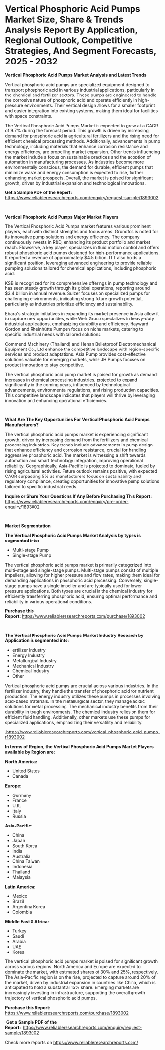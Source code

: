 <p><h1>Vertical Phosphoric Acid Pumps Market Size, Share & Trends Analysis Report By Application, Regional Outlook, Competitive Strategies, And Segment Forecasts, 2025 - 2032</h1></p><p><strong>Vertical Phosphoric Acid Pumps Market Analysis and Latest Trends</strong></p>
<p><p>Vertical phosphoric acid pumps are specialized equipment designed to transport phosphoric acid in various industrial applications, particularly in the chemical and fertilizer sectors. These pumps are engineered to handle the corrosive nature of phosphoric acid and operate efficiently in high-pressure environments. Their vertical design allows for a smaller footprint and easier integration into existing systems, making them ideal for facilities with space constraints.</p><p>The Vertical Phosphoric Acid Pumps Market is expected to grow at a CAGR of 9.7% during the forecast period. This growth is driven by increasing demand for phosphoric acid in agricultural fertilizers and the rising need for efficient chemical processing methods. Additionally, advancements in pump technology, including materials that enhance corrosion resistance and energy efficiency, are propelling market expansion. Other trends influencing the market include a focus on sustainable practices and the adoption of automation in manufacturing processes. As industries become more environmentally conscious, the demand for durable, efficient pumps that minimize waste and energy consumption is expected to rise, further enhancing market prospects. Overall, the market is poised for significant growth, driven by industrial expansion and technological innovations.</p></p>
<p><strong>Get a Sample PDF of the Report:&nbsp;</strong> <a href="https://www.reliableresearchreports.com/enquiry/request-sample/1893002?utm_campaign=2665&utm_medium=2&utm_source=Github&utm_content=ia&utm_term=28032025&utm_id=vertical-phosphoric-acid-pumps">https://www.reliableresearchreports.com/enquiry/request-sample/1893002</a></p>
<p>&nbsp;</p>
<p><strong>Vertical Phosphoric Acid Pumps Major Market Players</strong></p>
<p><p>The Vertical Phosphoric Acid Pumps market features various prominent players, each with distinct strengths and focus areas. Grundfos is noted for its innovative pump solutions and energy efficiency. The company continuously invests in R&D, enhancing its product portfolio and market reach. Flowserve, a key player, specializes in fluid motion control and offers robust phosphoric acid pumps designed for high-performance applications. It reported a revenue of approximately $4.5 billion. ITT also holds a significant position, leveraging advanced engineering to provide reliable pumping solutions tailored for chemical applications, including phosphoric acid.</p><p>KSB is recognized for its comprehensive offerings in pump technology and has seen steady growth through its global operations, reporting around $3.4 billion in annual revenue. Sulzer focuses on specialized pumps for challenging environments, indicating strong future growth potential, particularly as industries prioritize efficiency and sustainability.</p><p>Ebara's strategic initiatives in expanding its market presence in Asia allow it to capture new opportunities, while Weir Group specializes in heavy-duty industrial applications, emphasizing durability and efficiency. Hayward Gordon and Rheinhütte Pumpen focus on niche markets, catering to specific industrial needs with tailored solutions. </p><p>Commend Machinery (Thailand) and Henan Bulletproof Electromechanical Equipment Co., Ltd enhance the competitive landscape with region-specific services and product adaptations. Asia Pump provides cost-effective solutions valuable for emerging markets, while JH Pumps focuses on product innovation to stay competitive.</p><p>The vertical phosphoric acid pump market is poised for growth as demand increases in chemical processing industries, projected to expand significantly in the coming years, influenced by technological advancements, environmental regulations, and rising production capacities. This competitive landscape indicates that players will thrive by leveraging innovation and enhancing operational efficiencies.</p></p>
<p>&nbsp;</p>
<p><strong>What Are The Key Opportunities For Vertical Phosphoric Acid Pumps Manufacturers?</strong></p>
<p><p>The vertical phosphoric acid pumps market is experiencing significant growth, driven by increasing demand from the fertilizers and chemical processing industries. Key trends include advancements in pump design that enhance efficiency and corrosion resistance, crucial for handling aggressive phosphoric acid. The market is witnessing a shift towards automation and smart technology integration, improving operational reliability. Geographically, Asia-Pacific is projected to dominate, fueled by rising agricultural activities. Future outlook remains positive, with expected CAGR surpassing 5% as manufacturers focus on sustainability and regulatory compliance, creating opportunities for innovative pump solutions tailored to specific industrial needs.</p></p>
<p><strong>Inquire or Share Your Questions If Any Before Purchasing This Report:</strong> <a href="https://www.reliableresearchreports.com/enquiry/pre-order-enquiry/1893002?utm_campaign=2665&utm_medium=2&utm_source=Github&utm_content=ia&utm_term=28032025&utm_id=vertical-phosphoric-acid-pumps">https://www.reliableresearchreports.com/enquiry/pre-order-enquiry/1893002</a></p>
<p>&nbsp;</p>
<p><strong>Market Segmentation</strong></p>
<p><strong>The Vertical Phosphoric Acid Pumps Market Analysis by types is segmented into:</strong></p>
<p><ul><li>Multi-stage Pump</li><li>Single-stage Pump</li></ul></p>
<p><p>The vertical phosphoric acid pumps market is primarily categorized into multi-stage and single-stage pumps. Multi-stage pumps consist of multiple impellers, allowing for higher pressure and flow rates, making them ideal for demanding applications in phosphoric acid processing. Conversely, single-stage pumps have a single impeller and are typically used for lower pressure applications. Both types are crucial in the chemical industry for efficiently transferring phosphoric acid, ensuring optimal performance and reliability in various operational conditions.</p></p>
<p><strong>Purchase this Report:&nbsp;</strong><a href="https://www.reliableresearchreports.com/purchase/1893002?utm_campaign=2665&utm_medium=2&utm_source=Github&utm_content=ia&utm_term=28032025&utm_id=vertical-phosphoric-acid-pumps">https://www.reliableresearchreports.com/purchase/1893002</a></p>
<p>&nbsp;</p>
<p><strong>The Vertical Phosphoric Acid Pumps Market Industry Research by Application is segmented into:</strong></p>
<p><ul><li>ertilizer Industry</li><li>Energy Industry</li><li>Metallurgical Industry</li><li>Mechanical Industry</li><li>Chemical Industry</li><li>Other</li></ul></p>
<p><p>Vertical phosphoric acid pumps are crucial across various industries. In the fertilizer industry, they handle the transfer of phosphoric acid for nutrient production. The energy industry utilizes these pumps in processes involving acid-based materials. In the metallurgical sector, they manage acidic solutions for metal processing. The mechanical industry benefits from their durability in tough environments. The chemical industry relies on them for efficient fluid handling. Additionally, other markets use these pumps for specialized applications, emphasizing their versatility and reliability.</p></p>
<p><a href="https://www.reliableresearchreports.com/vertical-phosphoric-acid-pumps-r1893002?utm_campaign=2665&utm_medium=2&utm_source=Github&utm_content=ia&utm_term=28032025&utm_id=vertical-phosphoric-acid-pumps">&nbsp;https://www.reliableresearchreports.com/vertical-phosphoric-acid-pumps-r1893002</a></p>
<p><strong>In terms of Region, the Vertical Phosphoric Acid Pumps Market Players available by Region are:</strong></p>
<p>
    <p> <strong> North America: </strong>
        <ul>
            <li>United States</li>
            <li>Canada</li>
        </ul>
        </p> 
    <p> <strong> Europe: </strong>
        <ul>
            <li>Germany</li>
            <li>France</li>
            <li>U.K.</li>
            <li>Italy</li>
            <li>Russia</li>
        </ul>
        </p> 
    <p> <strong> Asia-Pacific: </strong>
        <ul>
            <li>China</li>
            <li>Japan</li>
            <li>South Korea</li>
            <li>India</li>
            <li>Australia</li>
            <li>China Taiwan</li>
            <li>Indonesia</li>
            <li>Thailand</li>
            <li>Malaysia</li>
        </ul>
        </p> 
    <p> <strong> Latin America: </strong>
        <ul>
            <li>Mexico</li>
            <li>Brazil</li>
            <li>Argentina Korea</li>
            <li>Colombia</li>
        </ul>
        </p> 
    <p> <strong> Middle East & Africa: </strong>
        <ul>
            <li>Turkey</li>
            <li>Saudi</li>
            <li>Arabia</li>
            <li>UAE</li>
            <li>Korea</li>
        </ul>
    </p>
    </p>
<p><p>The vertical phosphoric acid pumps market is poised for significant growth across various regions. North America and Europe are expected to dominate the market, with estimated shares of 30% and 25%, respectively. The Asia-Pacific region is on the rise, projected to capture around 20% of the market, driven by industrial expansion in countries like China, which is anticipated to hold a substantial 15% share. Emerging markets are increasingly investing in infrastructure, supporting the overall growth trajectory of vertical phosphoric acid pumps.</p></p>
<p><strong>Purchase this Report: </strong><a href="https://www.reliableresearchreports.com/purchase/1893002?utm_campaign=2665&utm_medium=2&utm_source=Github&utm_content=ia&utm_term=28032025&utm_id=vertical-phosphoric-acid-pumps">https://www.reliableresearchreports.com/purchase/1893002</a></p>
<p>&nbsp;<strong>Get a Sample PDF of the Report:&nbsp;&nbsp;</strong><a href="https://www.reliableresearchreports.com/enquiry/request-sample/1893002?utm_campaign=2665&utm_medium=2&utm_source=Github&utm_content=ia&utm_term=28032025&utm_id=vertical-phosphoric-acid-pumps">https://www.reliableresearchreports.com/enquiry/request-sample/1893002</a></p>
<p><strong></strong></p>
<p>Check more reports on <a href="https://www.reliableresearchreports.com/?utm_campaign=2665&utm_medium=2&utm_source=Github&utm_content=ia&utm_term=28032025&utm_id=vertical-phosphoric-acid-pumps">https://www.reliableresearchreports.com/</a></p>